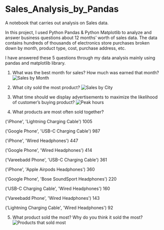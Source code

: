 # Sales_Analysis_by_Pandas

A notebook that carries out analysis on Sales data. 

In this project, I used Python Pandas &amp; Python Matplotlib to analyze and answer business questions about 12 months’ worth of sales data. The data contains hundreds of thousands of electronics store purchases broken down by month, product type, cost, purchase address, etc.


I have answered these 5 questions through my data analysis mainly using pandas and matplotlib library.

1.	What was the best month for sales? How much was earned that month?
![Sales by Month](https://user-images.githubusercontent.com/129381473/232265493-dcd3ff4c-b82d-474e-b84d-854f3fc8c988.jpg)

2.	What city sold the most product?
![Sales by City](https://user-images.githubusercontent.com/129381473/232265497-8b8504be-a575-4cd7-8da1-04d6060b5ed4.jpg)

3.	What time should we display advertisements to maximize the likelihood of customer’s buying product?
![Peak hours](https://user-images.githubusercontent.com/129381473/232265499-1646cd3a-e5b9-45c7-9c90-f746c250c8b6.jpg)

4.	What products are most often sold together?

('iPhone', 'Lightning Charging Cable') 1005

('Google Phone', 'USB-C Charging Cable') 987

('iPhone', 'Wired Headphones') 447

('Google Phone', 'Wired Headphones') 414

('Vareebadd Phone', 'USB-C Charging Cable') 361

('iPhone', 'Apple Airpods Headphones') 360

('Google Phone', 'Bose SoundSport Headphones') 220

('USB-C Charging Cable', 'Wired Headphones') 160

('Vareebadd Phone', 'Wired Headphones') 143

('Lightning Charging Cable', 'Wired Headphones') 92

5.	What product sold the most? Why do you think it sold the most?
![Products that sold most](https://user-images.githubusercontent.com/129381473/232265507-b7f0b8c3-c3b9-4e9b-af12-71bd3e2d40e6.jpg)
